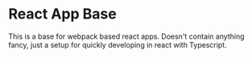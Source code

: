 # React App Base

This is a base for webpack based react apps. Doesn't contain anything fancy,
just a setup for quickly developing in react with Typescript.
